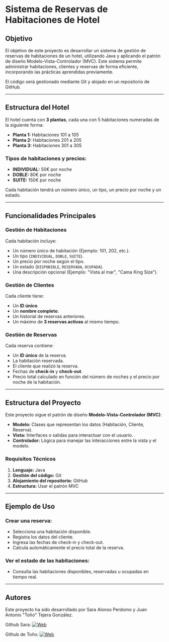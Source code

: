 # Sistema de Reservas de Habitaciones de Hotel

## Objetivo
El objetivo de este proyecto es desarrollar un sistema de gestión de reservas de habitaciones de un hotel, utilizando Java y aplicando el patrón de diseño Modelo-Vista-Controlador (MVC). Este sistema permite administrar habitaciones, clientes y reservas de forma eficiente, incorporando las prácticas aprendidas previamente.

El código será gestionado mediante Git y alojado en un repositorio de GitHub.

---

## Estructura del Hotel

El hotel cuenta con **3 plantas**, cada una con 5 habitaciones numeradas de la siguiente forma:
- **Planta 1:** Habitaciones 101 a 105
- **Planta 2:** Habitaciones 201 a 205
- **Planta 3:** Habitaciones 301 a 305

### Tipos de habitaciones y precios:
- **INDIVIDUAL:** 50€ por noche
- **DOBLE:** 80€ por noche
- **SUITE:** 150€ por noche

Cada habitación tendrá un número único, un tipo, un precio por noche y un estado.

---

## Funcionalidades Principales

### Gestión de Habitaciones
Cada habitación incluye:
- Un número único de habitación (Ejemplo: 101, 202, etc.).
- Un tipo (`INDIVIDUAL`, `DOBLE`, `SUITE`).
- Un precio por noche según el tipo.
- Un estado (`DISPONIBLE`, `RESERVADA`, `OCUPADA`).
- Una descripción opcional (Ejemplo: "Vista al mar", "Cama King Size").

### Gestión de Clientes
Cada cliente tiene:
- Un **ID único**.
- Un **nombre completo**.
- Un historial de reservas anteriores.
- Un máximo de **3 reservas activas** al mismo tiempo.

### Gestión de Reservas
Cada reserva contiene:
- Un **ID único** de la reserva.
- La habitación reservada.
- El cliente que realizó la reserva.
- Fechas de **check-in** y **check-out**.
- Precio total calculado en función del número de noches y el precio por noche de la habitación.

---

## Estructura del Proyecto

Este proyecto sigue el patrón de diseño **Modelo-Vista-Controlador (MVC)**:
- **Modelo:** Clases que representan los datos (Habitación, Cliente, Reserva).
- **Vista:** Interfaces o salidas para interactuar con el usuario.
- **Controlador:** Lógica para manejar las interacciones entre la vista y el modelo.

### Requisitos Técnicos
1. **Lenguaje:** Java  
2. **Gestión del código:** Git  
3. **Alojamiento del repositorio:** GitHub  
4. **Estructura:** Usar el patrón MVC  

---

## Ejemplo de Uso

### Crear una reserva:
- Selecciona una habitación disponible.
- Registra los datos del cliente.
- Ingresa las fechas de check-in y check-out.
- Calcula automáticamente el precio total de la reserva.

### Ver el estado de las habitaciones:
- Consulta las habitaciones disponibles, reservadas u ocupadas en tiempo real.

---

## Autores
Este proyecto ha sido desarrollado por Sara Alonso Perdomo y Juan Antonio "Toño" Tejera González.  

Github Sara: [![Web](https://img.shields.io/badge/GitHub-juniun-14a1f0?style=for-the-badge&logo=github&logoColor=white&labelColor=101010)](https://github.com/juniun/)

Github de Toño: [![Web](https://img.shields.io/badge/GitHub-tonodevep-14a1f0?style=for-the-badge&logo=github&logoColor=white&labelColor=101010)](https://github.com/tonodevep/)



